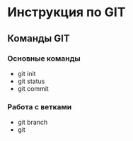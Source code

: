 # Инструкция по GIT

## Команды GIT

### Основные команды

* git init
* git status
* git commit

### Работа с ветками

* git branch
* git 